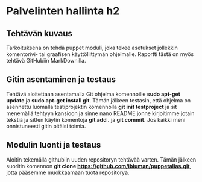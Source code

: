 # Palvelinten hallinta h2 #

## Tehtävän kuvaus ##
Tarkoituksena on tehdä puppet moduli, joka tekee asetukset jollekkin komentorivi- tai graafisen käyttöliittymän ohjelmalle.
Raportti tästä on myös tehtävä GitHubiin MarkDownilla. 

## Gitin asentaminen ja testaus ##
Tehtävä aloitettaan asentamalla Git ohjelma komennoille **sudo apt-get update** ja **sudo apt-get install git**. Tämän jälkeen testasin, että
ohjelma on asennettu luomalla testiprojektin komennolla **git init testproject** ja sit menemällä tehtyyn kansioon ja sinne nano README jonne
kirjoitimme jotain tekstiä ja sitten käytin komentoja **git add .** ja **git commit**. Jos kaikki meni onnistuneesti gitin pitäisi toimia.

## Modulin luonti ja testaus ##
Aloitin tekemällä githubiin uuden repositoryn tehtävää varten. Tämän jälkeen suoritin komennon **git clone https://github.com/ibiuman/puppetalias.git**, jotta
pääsemme muokkaamaan tuota repositorya.
